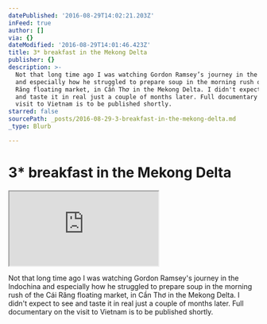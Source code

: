 ```yaml
---
datePublished: '2016-08-29T14:02:21.203Z'
inFeed: true
author: []
via: {}
dateModified: '2016-08-29T14:01:46.423Z'
title: 3* breakfast in the Mekong Delta
publisher: {}
description: >-
  Not that long time ago I was watching Gordon Ramsey’s journey in the Indochina
  and especially how he struggled to prepare soup in the morning rush of the Cái
  Răng floating market, in Cần Thơ in the Mekong Delta. I didn't expect to see
  and taste it in real just a couple of months later. Full documentary on the
  visit to Vietnam is to be published shortly.
starred: false
sourcePath: _posts/2016-08-29-3-breakfast-in-the-mekong-delta.md
_type: Blurb

---
```

# 3\* breakfast in the Mekong Delta

<iframe src="https://the-grid.github.io/ed-userhtml/?g=eJwlzdENwiAQANBVyA3QU5saNaVjmPhZ4CokIAYOr92-Rhd4bwxLmRMpCY69huF8AOUpPD1r6I8DqFqsBs_8rjdEEem23LgZ6mxOSMmQw9Nnq_31_mjrBdSPM7k4Khq-2BxjlqXFWG0hek0j_sdpB8qyKdc" style=""></iframe>

Not that long time ago I was watching Gordon Ramsey's journey in the Indochina and especially how he struggled to prepare soup in the morning rush of the Cái Răng floating market, in Cần Thơ in the Mekong Delta. I didn't expect to see and taste it in real just a couple of months later. Full documentary on the visit to Vietnam is to be published shortly.